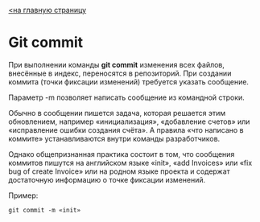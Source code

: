 [<на главную страницу](readme.md)

# Git commit

При выполнении команды **git commit** изменения всех файлов, внесённые в индекс, переносятся в репозиторий. При создании коммита (точки фиксации изменений) требуется указать сообщение.

Параметр -m позволяет написать сообщение из командной строки.

Обычно в сообщении пишется задача, которая решается этим обновлением, например «инициализация», «добавление счетов» или «исправление ошибки создания счёта». А правила «что написано в коммите» устанавливаются внутри команды разработчиков.

Однако общепризнанная практика состоит в том, что сообщения коммитов пишутся на английском языке «init», «add Invoices» или «fix bug of create Invoice» или на родном языке проекта и содержат достаточную информацию о точке фиксации изменений.

Пример:

```git commit -m «init»```